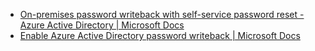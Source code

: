 - [On-premises password writeback with self-service password reset - Azure Active Directory | Microsoft Docs](https://docs.microsoft.com/en-us/azure/active-directory/authentication/concept-sspr-writeback)
- [Enable Azure Active Directory password writeback | Microsoft Docs](https://docs.microsoft.com/en-us/azure/active-directory/authentication/tutorial-enable-sspr-writeback)
